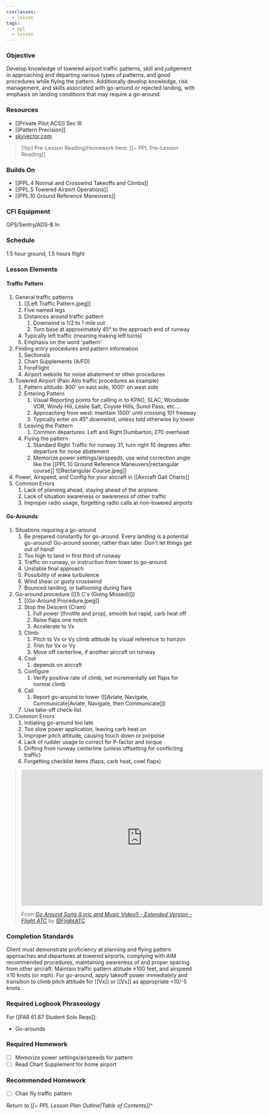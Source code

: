 ```yaml
---
cssclasses:
  - lesson
tags:
  - ppl
  - lesson
---
```

### Objective
Develop knowledge of towered airport traffic patterns, skill and judgement in approaching and departing various types of patterns, and good procedures while flying the pattern. Additionally develop knowledge, risk management, and skills associated with go-around or rejected landing, with emphasis on landing conditions that may require a go-around.

### Resources
- [[Private Pilot ACS]] Sec III
- [[Pattern Precision]]
- [skyvector.com](http://www.skyvector.com)

> [!tip] Pre-Lesson Reading/Homework here: [[~ PPL Pre-Lesson Reading]]

### Builds On
- [[PPL.4 Normal and Crosswind Takeoffs and Climbs]]
- [[PPL.5 Towered Airport Operations]]
- [[PPL.10 Ground Reference Maneuvers]]

### CFI Equipment
GPS/Sentry/ADS-B In

### Schedule
1.5 hour ground, 1.5 hours flight

### Lesson Elements
#### Traffic Pattern
1. General traffic patterns
	1. [[Left Traffic Pattern.jpeg]]
	2. Five named legs
	3. Distances around traffic pattern
		1. Downwind is 1/2 to 1 mile out
		2. Turn base at approximately 45° to the approach end of runway
	4. Typically left traffic (meaning making left turns)
	5. Emphasis on the word 'pattern'
2. Finding entry procedures and pattern information
	1. Sectionals
	2. Chart Supplements (A/FD)
	3. ForeFlight
	4. Airport website for noise abatement or other procedures
3. Towered Airport (Palo Alto traffic procedures as example)
	1. Pattern altitude: 800' on east side, 1000' on west side
	2. Entering Pattern
		1. Visual Reporting points for calling in to KPAO, SLAC, Woodside VOR, Windy Hill, Leslie Salt, Coyote Hills, Sunol Pass, etc....
		2. Approaching from west: maintain 1500' until crossing 101 freeway
		3. Typically enter on 45° downwind, unless told otherwise by tower
	3. Leaving the Pattern
		1. Common departures: Left and Right Dumbarton, 270 overhead
	4. Flying the pattern 
		1. Standard Right Traffic for runway 31, turn right 10 degrees after departure for noise abatement
		2. Memorize power settings/airspeeds, use wind correction angle like the [[PPL.10 Ground Reference Maneuvers|rectangular course]] ![[Rectangular Course.jpeg]]
4. Power, Airspeed, and Config for your aircraft in [[Aircraft Gait Charts]]
6. Common Errors
	1. Lack of planning ahead, staying ahead of the airplane
	2. Lack of situation awareness or awareness of other traffic
	3. Improper radio usage, forgetting radio calls at non-towered airports


#### Go-Arounds
1. Situations requiring a go-around
	1. Be prepared constantly for go-around. Every landing is a potential go-around! Go-around sooner, rather than later. Don't let things get out of hand!
	2. Too high to land in first third of runway
	3. Traffic on runway, or instruction from tower to go-around
	4. Unstable final approach
	5. Possibility of wake turbulence
	6. Wind shear or gusty crosswind
	7. Bounced landing, or ballooning during flare
2. Go-around procedure ([[5 C's (Going Missed)]])
	1. [[Go-Around Procedure.jpeg]]
	2. Stop the Descent (Cram)
		1. Full power (throttle and prop), smooth but rapid, carb heat off
		2. Raise flaps one notch
		3. Accelerate to Vx
	3. Climb
		1. Pitch to Vx or Vy climb attitude by visual reference to horizon
		2. Trim for Vx or Vy
		3. Move off centerline, if another aircraft on runway
	4. Cool
		1. depends on aircraft
	5. Configure
		1. Verify positive rate of climb, set incrementally set flaps for normal climb
	6. Call
		1. Report go-around to tower ([[Aviate, Navigate, Communicate|Aviate, Navigate, then Communicate]])
	7. Use take-off check-list
4. Common Errors
	1. Initiating go-around too late
	2. Too slow power application, leaving carb heat on
	3. Improper pitch attitude, causing touch down or porpoise
	4. Lack of rudder usage to correct for P-factor and torque
	5. Drifting from runway centerline (unless offsetting for conflicting traffic)
	6. Forgetting checklist items (flaps, carb heat, cowl flaps)

> <iframe id="ytplayer" type="text/html" width="640" height="360" src="https://youtube.com/embed/evE3WmYAvVY"  frameborder="0"></iframe>
> 
> From *[Go Around Song (Lyric and Music Video!) - Extended Version - Flight ATC](https://www.youtube.com/watch?v=evE3WmYAvVY)* by [@FlightATC](https://www.youtube.com/@FlightATC)

### Completion Standards
Client must demonstrate proficiency at planning and flying pattern approaches and departures at towered airports, complying with AIM recommended procedures, maintaining awareness of and proper spacing from other aircraft. Maintain traffic pattern altitude ±100 feet, and airspeed ±10 knots (or mph). For go-around, apply takeoff power immediately and transition to climb pitch attitude for [[Vx]] or [[Vx]] as appropriate +10/-5 knots.

### Required Logbook Phraseology
For [[FAR 61.87 Student Solo Reqs]]: 
- Go-arounds

### Required Homework
- [ ] Memorize power settings/airspeeds for pattern
- [ ] Read Chart Supplement for home airport

### Recommended Homework 
- [ ] Chair fly traffic pattern

*Return to [[~ PPL Lesson Plan Outline|Table of Contents]]^*